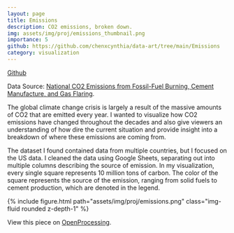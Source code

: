 ```yaml
---
layout: page
title: Emissions
description: CO2 emissions, broken down.
img: assets/img/proj/emissions_thumbnail.png
importance: 5
github: https://github.com/chenxcynthia/data-art/tree/main/Emissions
category: visualization
---
```


<div class = "projheader">
    <div class="links"><a href='https://github.com/chenxcynthia/data-art/tree/main/Emissions' class="btn z-depth-0" role="button"> <i class="fab fa-github gh-icon"></i> Github</a></div>
</div>

Data Source: <a href="https://cdiac.ess-dive.lbl.gov/ftp/ndp030/nation.1751_2014.ems">National CO2 Emissions from Fossil-Fuel Burning, Cement Manufacture, and Gas Flaring</a>.

The global climate change crisis is largely a result of the massive amounts of CO2 that are emitted every year. I wanted to visualize how CO2 emissions have changed throughout the decades and also give viewers an understanding of how dire the current situation and provide insight into a breakdown of where these emissions are coming from.

The dataset I found contained data from multiple countries, but I focused on the US data. I cleaned the data using Google Sheets, separating out into multiple columns describing the source of emission. In my visualization, every single square represents 10 million tons of carbon. The color of the square represents the source of the emission, ranging from solid fuels to cement production, which are denoted in the legend.


<div class="row justify-content-sm-center">
    <div class="col-sm-12 mt-3 mt-md-0">
        {% include figure.html path="assets/img/proj/emissions.png" class="img-fluid rounded z-depth-1" %}
    </div>
</div>

View this piece on <a href="https://openprocessing.org/sketch/1866689">OpenProcessing</a>.


